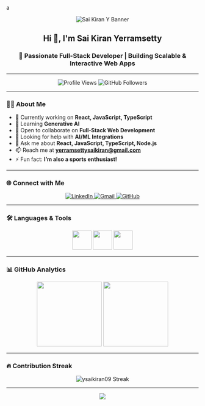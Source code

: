 a<!-- Banner -->
<p align="center">
  <img src="https://capsule-render.vercel.app/api?type=waving&color=0:1e3c72,50:2a5298,100:6a11cb&height=220&section=header&text=Sai%20Kiran%20Yerramsetty&fontSize=45&fontColor=ffffff&animation=fadeIn&fontAlignY=38" alt="Sai Kiran Y Banner" />
</p>


<h2 align="center">Hi 👋, I'm Sai Kiran Yerramsetty</h2>
<h3 align="center">🚀 Passionate Full-Stack Developer | Building Scalable & Interactive Web Apps</h3>

---

<p align="center">
  <img src="https://komarev.com/ghpvc/?username=ysaikiran09&label=Profile%20Views&color=blueviolet&style=for-the-badge" alt="Profile Views" />
  <img src="https://img.shields.io/github/followers/ysaikiran09?label=Followers&style=for-the-badge&color=brightgreen" alt="GitHub Followers" />
</p>

---

### 👨‍💻 About Me  

- 🔭 Currently working on **React, JavaScript, TypeScript**  
- 🌱 Learning **Generative AI**  
- 👯 Open to collaborate on **Full-Stack Web Development**  
- 🤝 Looking for help with **AI/ML Integrations**  
- 💬 Ask me about **React, JavaScript, TypeScript, Node.js**  
- 📫 Reach me at **yerramsettysaikiran@gmail.com**  
- ⚡ Fun fact: **I’m also a sports enthusiast!**

---

### 🌐 Connect with Me  

<p align="center">
  <a href="https://linkedin.com/in/yerramsetty-sai-kiran" target="_blank">
    <img src="https://img.shields.io/badge/LinkedIn-0077B5?style=for-the-badge&logo=linkedin&logoColor=white" alt="LinkedIn" />
  </a>
  <a href="mailto:yerramsettysaikiran@gmail.com">
    <img src="https://img.shields.io/badge/Gmail-D14836?style=for-the-badge&logo=gmail&logoColor=white" alt="Gmail" />
  </a>
  <a href="https://github.com/ysaikiran09">
    <img src="https://img.shields.io/badge/GitHub-171515?style=for-the-badge&logo=github&logoColor=white" alt="GitHub" />
  </a>
</p>

---

### 🛠️ Languages & Tools  

<p align="center">
  <img src="https://skillicons.dev/icons?i=js,ts,react,nextjs,nodejs,redux,html,css,tailwind,bootstrap" height="50" />
  <img src="https://skillicons.dev/icons?i=python,mongodb,mysql,postgres,redis" height="50" />
  <img src="https://skillicons.dev/icons?i=aws,gcp,azure,docker,kubernetes,jenkins,git,github,figma" height="50" />
</p>

---

### 📊 GitHub Analytics  

<p align="center">
  <img src="https://github-readme-stats.vercel.app/api?username=ysaikiran09&show_icons=true&theme=radical&hide_border=true" height="170" />
  <img src="https://github-readme-stats.vercel.app/api/top-langs/?username=ysaikiran09&layout=compact&theme=radical&hide_border=true" height="170" />
</p>

---

### 🔥 Contribution Streak  

<p align="center">
  <img src="https://github-readme-streak-stats.herokuapp.com/?user=ysaikiran09&theme=radical&hide_border=true" alt="ysaikiran09 Streak" />
</p>

---

<!-- Footer -->
<p align="center">
  <img src="https://capsule-render.vercel.app/api?type=waving&color=0:0f2027,50:203a43,100:2c5364&height=120&section=footer" />
</p>
